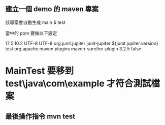 ## 建立一個 demo 的 maven 專案
該專案會自動生成 main & test

當中的 pom 要做以下設定

<properties>
    <maven.compiler.release>17</maven.compiler.release>
    <junit.jupiter.version>5.10.2</junit.jupiter.version>
    <project.build.sourceEncoding>UTF-8</project.build.sourceEncoding>
    <project.reporting.outputEncoding>UTF-8</project.reporting.outputEncoding>
</properties>

<dependencies>
    <!-- JUnit 5：測試用 -->
    <dependency>
        <groupId>org.junit.jupiter</groupId>
        <artifactId>junit-jupiter</artifactId>
        <version>${junit.jupiter.version}</version>
        <scope>test</scope>
    </dependency>
</dependencies>

<build>
    <plugins>
        <!-- Surefire 3.x 會自動啟用 JUnit Platform -->
        <plugin>
            <groupId>org.apache.maven.plugins</groupId>
            <artifactId>maven-surefire-plugin</artifactId>
            <version>3.2.5</version>
            <configuration>
                <useModulePath>false</useModulePath>
            </configuration>
        </plugin>
    </plugins>
</build>


# MainTest 要移到 test\java\com\example 才符合測試檔案

## 最後操作指令 mvn test